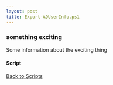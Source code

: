 ```yaml
---
layout: post
title: Export-ADUserInfo.ps1
---
```


### something exciting

Some information about the exciting thing

#### Script

<script async src="https://gist-it.appspot.com/github.com/BanterBoy/scripts-blog/blob/master/PowerShell/scripts/activeDirectory/Export-ADUserInfo.ps1" crossorigin="anonymous"></script>

<a href="/menu/_pages/scripts.html">Back to Scripts</a>
